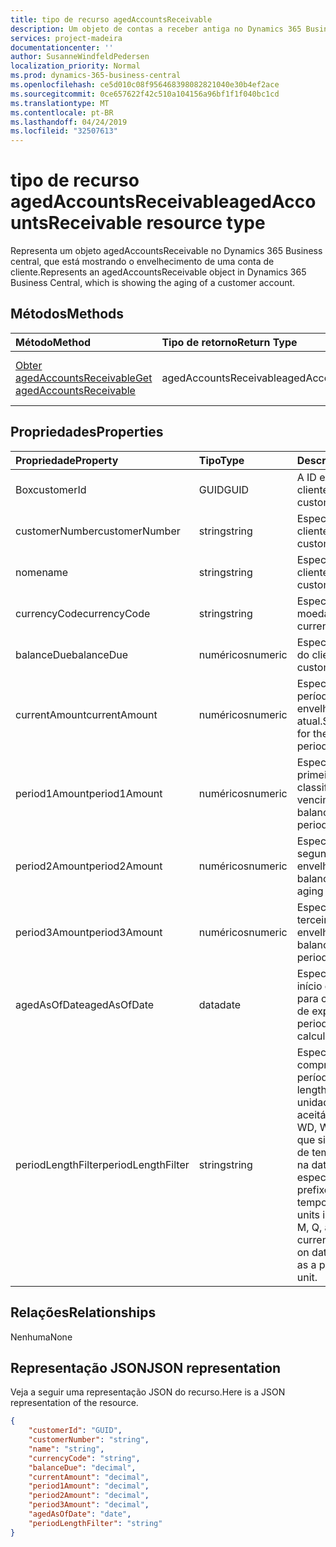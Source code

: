 ```yaml
---
title: tipo de recurso agedAccountsReceivable
description: Um objeto de contas a receber antiga no Dynamics 365 Business central.
services: project-madeira
documentationcenter: ''
author: SusanneWindfeldPedersen
localization_priority: Normal
ms.prod: dynamics-365-business-central
ms.openlocfilehash: ce5d010c08f956468398082821040e30b4ef2ace
ms.sourcegitcommit: 0ce657622f42c510a104156a96bf1f1f040bc1cd
ms.translationtype: MT
ms.contentlocale: pt-BR
ms.lasthandoff: 04/24/2019
ms.locfileid: "32507613"
---
```

# <a name="agedaccountsreceivable-resource-type"></a><span data-ttu-id="68768-103">tipo de recurso agedAccountsReceivable</span><span class="sxs-lookup"><span data-stu-id="68768-103">agedAccountsReceivable resource type</span></span>
<span data-ttu-id="68768-104">Representa um objeto agedAccountsReceivable no Dynamics 365 Business central, que está mostrando o envelhecimento de uma conta de cliente.</span><span class="sxs-lookup"><span data-stu-id="68768-104">Represents an agedAccountsReceivable object in Dynamics 365 Business Central, which is showing the aging of a customer account.</span></span>

## <a name="methods"></a><span data-ttu-id="68768-105">Métodos</span><span class="sxs-lookup"><span data-stu-id="68768-105">Methods</span></span>

| <span data-ttu-id="68768-106">Método</span><span class="sxs-lookup"><span data-stu-id="68768-106">Method</span></span>         | <span data-ttu-id="68768-107">Tipo de retorno</span><span class="sxs-lookup"><span data-stu-id="68768-107">Return Type</span></span>  |<span data-ttu-id="68768-108">Descrição</span><span class="sxs-lookup"><span data-stu-id="68768-108">Description</span></span>|
|:---------------|:-------------|:----------|
|[<span data-ttu-id="68768-109">Obter agedAccountsReceivable</span><span class="sxs-lookup"><span data-stu-id="68768-109">Get agedAccountsReceivable</span></span>](../api/dynamics-agedaccountsreceivable-get.md)|<span data-ttu-id="68768-110">agedAccountsReceivable</span><span class="sxs-lookup"><span data-stu-id="68768-110">agedAccountsReceivable</span></span>|<span data-ttu-id="68768-111">Obter o objeto agedAccountsReceivable</span><span class="sxs-lookup"><span data-stu-id="68768-111">Get agedAccountsReceivable object</span></span>|

## <a name="properties"></a><span data-ttu-id="68768-112">Propriedades</span><span class="sxs-lookup"><span data-stu-id="68768-112">Properties</span></span>
| <span data-ttu-id="68768-113">Propriedade</span><span class="sxs-lookup"><span data-stu-id="68768-113">Property</span></span>       | <span data-ttu-id="68768-114">Tipo</span><span class="sxs-lookup"><span data-stu-id="68768-114">Type</span></span>    |<span data-ttu-id="68768-115">Descrição</span><span class="sxs-lookup"><span data-stu-id="68768-115">Description</span></span>                                  |
|:---------------|:--------|:--------------------------------------------|
|<span data-ttu-id="68768-116">Box</span><span class="sxs-lookup"><span data-stu-id="68768-116">customerId</span></span>      |<span data-ttu-id="68768-117">GUID</span><span class="sxs-lookup"><span data-stu-id="68768-117">GUID</span></span>     |<span data-ttu-id="68768-118">A ID exclusiva do cliente.</span><span class="sxs-lookup"><span data-stu-id="68768-118">The unique ID of customer.</span></span>                   |
|<span data-ttu-id="68768-119">customerNumber</span><span class="sxs-lookup"><span data-stu-id="68768-119">customerNumber</span></span>  |<span data-ttu-id="68768-120">string</span><span class="sxs-lookup"><span data-stu-id="68768-120">string</span></span>   |<span data-ttu-id="68768-121">Especifica o número do cliente.</span><span class="sxs-lookup"><span data-stu-id="68768-121">Specifies customer's number.</span></span>                 |
|<span data-ttu-id="68768-122">nome</span><span class="sxs-lookup"><span data-stu-id="68768-122">name</span></span>            |<span data-ttu-id="68768-123">string</span><span class="sxs-lookup"><span data-stu-id="68768-123">string</span></span>   |<span data-ttu-id="68768-124">Especifica o nome do cliente.</span><span class="sxs-lookup"><span data-stu-id="68768-124">Specifies customer's name.</span></span>                   |
|<span data-ttu-id="68768-125">currencyCode</span><span class="sxs-lookup"><span data-stu-id="68768-125">currencyCode</span></span>    |<span data-ttu-id="68768-126">string</span><span class="sxs-lookup"><span data-stu-id="68768-126">string</span></span>   |<span data-ttu-id="68768-127">Especifica a moeda.</span><span class="sxs-lookup"><span data-stu-id="68768-127">Specifies the currency.</span></span>                      |
|<span data-ttu-id="68768-128">balanceDue</span><span class="sxs-lookup"><span data-stu-id="68768-128">balanceDue</span></span>      |<span data-ttu-id="68768-129">numéricos</span><span class="sxs-lookup"><span data-stu-id="68768-129">numeric</span></span>  |<span data-ttu-id="68768-130">Especifica o saldo total do cliente.</span><span class="sxs-lookup"><span data-stu-id="68768-130">Specifies the customer's total balance.</span></span>      |
|<span data-ttu-id="68768-131">currentAmount</span><span class="sxs-lookup"><span data-stu-id="68768-131">currentAmount</span></span>   |<span data-ttu-id="68768-132">numéricos</span><span class="sxs-lookup"><span data-stu-id="68768-132">numeric</span></span>  |<span data-ttu-id="68768-133">Especifica o saldo para o período de envelhecimento atual.</span><span class="sxs-lookup"><span data-stu-id="68768-133">Specifies balance for the current aging period.</span></span>|
|<span data-ttu-id="68768-134">period1Amount</span><span class="sxs-lookup"><span data-stu-id="68768-134">period1Amount</span></span>   |<span data-ttu-id="68768-135">numéricos</span><span class="sxs-lookup"><span data-stu-id="68768-135">numeric</span></span>  |<span data-ttu-id="68768-136">Especifica o saldo no primeiro período de classificação por vencimento.</span><span class="sxs-lookup"><span data-stu-id="68768-136">Specifies balance in the first aging period.</span></span> |
|<span data-ttu-id="68768-137">period2Amount</span><span class="sxs-lookup"><span data-stu-id="68768-137">period2Amount</span></span>   |<span data-ttu-id="68768-138">numéricos</span><span class="sxs-lookup"><span data-stu-id="68768-138">numeric</span></span>  |<span data-ttu-id="68768-139">Especifica o saldo no segundo período de envelhecimento.</span><span class="sxs-lookup"><span data-stu-id="68768-139">Specifies balance in the second aging period.</span></span>|
|<span data-ttu-id="68768-140">period3Amount</span><span class="sxs-lookup"><span data-stu-id="68768-140">period3Amount</span></span>   |<span data-ttu-id="68768-141">numéricos</span><span class="sxs-lookup"><span data-stu-id="68768-141">numeric</span></span>  |<span data-ttu-id="68768-142">Especifica o saldo no terceiro período de envelhecimento.</span><span class="sxs-lookup"><span data-stu-id="68768-142">Specifies balance in the third aging period.</span></span> |
|<span data-ttu-id="68768-143">agedAsOfDate</span><span class="sxs-lookup"><span data-stu-id="68768-143">agedAsOfDate</span></span>    |<span data-ttu-id="68768-144">data</span><span class="sxs-lookup"><span data-stu-id="68768-144">date</span></span>     |<span data-ttu-id="68768-145">Especifica a data de início do período usada para calcular os períodos de expiração.</span><span class="sxs-lookup"><span data-stu-id="68768-145">Specifies period start date used to calculate aging periods.</span></span>|
|<span data-ttu-id="68768-146">periodLengthFilter</span><span class="sxs-lookup"><span data-stu-id="68768-146">periodLengthFilter</span></span>|<span data-ttu-id="68768-147">string</span><span class="sxs-lookup"><span data-stu-id="68768-147">string</span></span> |<span data-ttu-id="68768-148">Especifica o comprimento dos períodos.</span><span class="sxs-lookup"><span data-stu-id="68768-148">Specifies the length of the periods.</span></span> <span data-ttu-id="68768-149">As unidades de tempo aceitáveis incluem: D, WD, W, M, Q e Y. C, o que significa a unidade de tempo atual com base na data, pode ser especificada como um prefixo para a unidade de tempo.</span><span class="sxs-lookup"><span data-stu-id="68768-149">Acceptable time units include: D, WD, W, M, Q, and Y. C, meaning current time unit based on date, can be specified as a prefix to the time unit.</span></span>|


## <a name="relationships"></a><span data-ttu-id="68768-150">Relações</span><span class="sxs-lookup"><span data-stu-id="68768-150">Relationships</span></span>
<span data-ttu-id="68768-151">Nenhuma</span><span class="sxs-lookup"><span data-stu-id="68768-151">None</span></span>

## <a name="json-representation"></a><span data-ttu-id="68768-152">Representação JSON</span><span class="sxs-lookup"><span data-stu-id="68768-152">JSON representation</span></span>

<span data-ttu-id="68768-153">Veja a seguir uma representação JSON do recurso.</span><span class="sxs-lookup"><span data-stu-id="68768-153">Here is a JSON representation of the resource.</span></span>


```json
{
    "customerId": "GUID",
    "customerNumber": "string",
    "name": "string",
    "currencyCode": "string",
    "balanceDue": "decimal",
    "currentAmount": "decimal",
    "period1Amount": "decimal",
    "period2Amount": "decimal",
    "period3Amount": "decimal",
    "agedAsOfDate": "date",
    "periodLengthFilter": "string"
}

```


